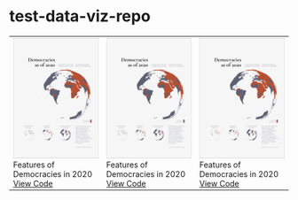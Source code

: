 # test-data-viz-repo


|    |    |    |
| -- | -- | -- |
| <img src="code/democracies-as-of-2020.png"> <br> Features of Democracies in 2020 <br> [View Code](code/democracies-as-of-2020.R) | <img src="code/democracies-as-of-2020.png"> <br> Features of Democracies in 2020 <br> [View Code](code/democracies-as-of-2020.R) | <img src="code/democracies-as-of-2020.png"> <br> Features of Democracies in 2020 <br> [View Code](code/democracies-as-of-2020.R) |
